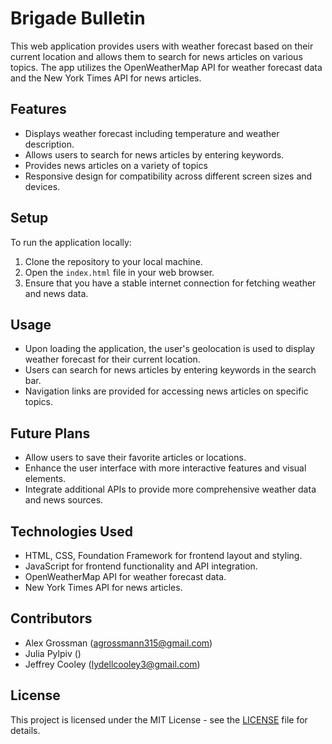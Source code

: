# Brigade Bulletin

This web application provides users with weather forecast based on their current location and allows them to search for news articles on various topics. The app utilizes the OpenWeatherMap API for weather forecast data and the New York Times API for news articles.

## Features

- Displays weather forecast including temperature and weather description.
- Allows users to search for news articles by entering keywords.
- Provides news articles on a variety of topics
- Responsive design for compatibility across different screen sizes and devices.

## Setup

To run the application locally:

1. Clone the repository to your local machine.
2. Open the `index.html` file in your web browser.
3. Ensure that you have a stable internet connection for fetching weather and news data.

## Usage

- Upon loading the application, the user's geolocation is used to display weather forecast for their current location.
- Users can search for news articles by entering keywords in the search bar.
- Navigation links are provided for accessing news articles on specific topics.

## Future Plans

- Allow users to save their favorite articles or locations.
- Enhance the user interface with more interactive features and visual elements.
- Integrate additional APIs to provide more comprehensive weather data and news sources.

## Technologies Used

- HTML, CSS, Foundation Framework for frontend layout and styling.
- JavaScript for frontend functionality and API integration.
- OpenWeatherMap API for weather forecast data.
- New York Times API for news articles.

## Contributors

- Alex Grossman (<agrossmann315@gmail.com>)
- Julia Pylpiv (<add email>)
- Jeffrey Cooley (<lydellcooley3@gmail.com>)

## License

This project is licensed under the MIT License - see the [LICENSE](LICENSE) file for details.
